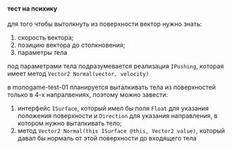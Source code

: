 #### тест на психику

для того чтобы вытолкнуть из поверхности вектор нужно знать:
1. скорость вектора;
2. позицию вектора до столкновения;
3. параметры тела

под параметрами тела подразумевается реализация ``IPushing``, которая имеет метод ``Vector2 Normal(vector, velocity)``

в monogame-test-01 планируется выталкивать тела из поверхностей только в 4-х напралвениях, поэтому можно завести:
1. интерфейс ``ISurface``, который имел бы поля ``Float`` для указания положения поверхности и ``Direction`` для указания направления, в котором нужно выталкивать тело;
2. метод ``Vector2 Normal(this ISurface @this, Vector2 value)``, который давал бы нормаль от этой поверхности до входящего тела
